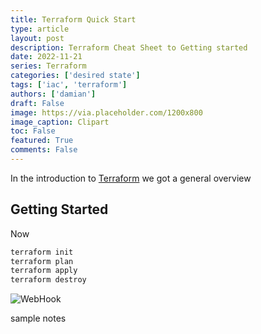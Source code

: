 ```yaml
---
title: Terraform Quick Start
type: article 
layout: post
description: Terraform Cheat Sheet to Getting started
date: 2022-11-21
series: Terraform
categories: ['desired state']
tags: ['iac', 'terraform']
authors: ['damian']
draft: False
image: https://via.placeholder.com/1200x800
image_caption: Clipart
toc: False
featured: True
comments: False
---
```



In the introduction to [Terraform](posts/lang-terraform) we got a general overview

## Getting Started

Now 

```bash
terraform init
terraform plan
terraform apply
terraform destroy
```

![WebHook](lang-terraform-quickstart/s.topdesk.webhook.png)

sample notes